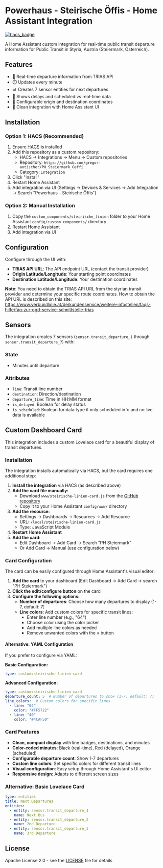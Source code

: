 # Powerhaus - Steirische Öffis - Home Assistant Integration

[![hacs_badge](https://img.shields.io/badge/HACS-Custom-41BDF5.svg)](https://github.com/hacs/integration)

A Home Assistant custom integration for real-time public transit departure information for Public Transit in Styria, Austria (Steiermark, Österreich).

## Features

- 🚌 Real-time departure information from TRIAS API
- ⏱️ Updates every minute
- 📊 Creates 7 sensor entities for next departures
- 🔔 Shows delays and scheduled vs real-time data
- 📍 Configurable origin and destination coordinates
- 🎨 Clean integration with Home Assistant UI

## Installation

### Option 1: HACS (Recommended)

1. Ensure [HACS](https://hacs.xyz/) is installed
2. Add this repository as a custom repository:
   - HACS → Integrations → Menu → Custom repositories
   - Repository: `https://github.com/gregor-autischer/PH_Steiermark_Oeffi`
   - Category: `Integration`
3. Click "Install"
4. Restart Home Assistant
5. Add integration via UI (Settings → Devices & Services → Add Integration → Search "Powerhaus - Steirische Öffis")

### Option 2: Manual Installation

1. Copy the `custom_components/steirische_linien` folder to your Home Assistant `config/custom_components/` directory
2. Restart Home Assistant
3. Add integration via UI

## Configuration

Configure through the UI with:
- **TRIAS API URL**: The API endpoint URL (contact the transit provider)
- **Origin Latitude/Longitude**: Your starting point coordinates
- **Destination Latitude/Longitude**: Your destination coordinates

**Note**: You need to obtain the TRIAS API URL from the styrian transit provider and determine your specific route coordinates. How to obtain the API URL is described on this site: https://www.verbundlinie.at/de/kundenservice/weitere-infostellen/faqs-hilfe/faq-zur-ogd-service-schnittstelle-trias

## Sensors

The integration creates 7 sensors (`sensor.transit_departure_1` through `sensor.transit_departure_7`) with:

### State
- Minutes until departure

### Attributes
- `line`: Transit line number
- `destination`: Direction/destination
- `departure_time`: Time in HH:MM format
- `is_delayed`: Boolean for delay status
- `is_scheduled`: Boolean for data type if only scheduled info and no live data is available

## Custom Dashboard Card

This integration includes a custom Lovelace card for a beautiful display of transit departures.

### Installation

The integration installs automatically via HACS, but the card requires one additional step:

1. **Install the integration** via HACS (as described above)
2. **Add the card file manually:**
   - Download `www/steirische-linien-card.js` from the [GitHub repository](https://github.com/gregor-autischer/PH_Steiermark_Oeffi)
   - Copy it to your Home Assistant `config/www/` directory
3. **Add the resource:**
   - Settings → Dashboards → Resources → Add Resource
   - URL: `/local/steirische-linien-card.js`
   - Type: JavaScript Module
4. **Restart Home Assistant**
5. **Add the card:**
   - Edit Dashboard → Add Card → Search "PH Steiermark"
   - Or Add Card → Manual (use configuration below)

### Card Configuration

The card can be easily configured through Home Assistant's visual editor:

1. **Add the card** to your dashboard (Edit Dashboard → Add Card → search "PH Steiermark")
2. **Click the edit/configure button** on the card
3. **Configure the following options:**
   - **Number of departures**: Choose how many departures to display (1-7, default: 7)
   - **Line colors**: Add custom colors for specific transit lines:
     - Enter line number (e.g., "64")
     - Choose color using the color picker
     - Add multiple line colors as needed
     - Remove unwanted colors with the × button

#### Alternative: YAML Configuration

If you prefer to configure via YAML:

**Basic Configuration:**
```yaml
type: custom:steirische-linien-card
```

**Advanced Configuration:**
```yaml
type: custom:steirische-linien-card
departure_count: 5  # Number of departures to show (1-7, default: 7)
line_colors:  # Custom colors for specific lines
  - line: "64"
    color: "#FF5722"
  - line: "40"
    color: "#4CAF50"
```

### Card Features

- **Clean, compact display** with line badges, destinations, and minutes
- **Color-coded minutes**: Black (real-time), Red (delayed), Orange (scheduled)
- **Configurable departure count**: Show 1-7 departures
- **Custom line colors**: Set specific colors for different transit lines
- **Visual configuration**: Easy setup through Home Assistant's UI editor
- **Responsive design**: Adapts to different screen sizes

### Alternative: Basic Lovelace Card

```yaml
type: entities
title: Next Departures
entities:
  - entity: sensor.transit_departure_1
    name: Next Bus
  - entity: sensor.transit_departure_2
    name: 2nd Departure
  - entity: sensor.transit_departure_3
    name: 3rd Departure
```

## License

Apache License 2.0 - see the [LICENSE](LICENSE) file for details.